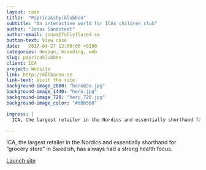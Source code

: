 ```yaml
---
layout: case
title:  "Paprica&shy;klubben"
subtitle: "An interactive world for ICAs children club"
author: "Jonas Sandstedt"
author-email: jonas@fullyflared.se
button-text: View case
date:   2017-04-27 12:00:00 +0100
categories: design, branding, web
slug: papricaklubben
client: ICA
project: Website
link: http://målbaren.se
link-text: Visit the site
background-image_2880: "hero@2x.jpg"
background-image_1440: "hero.jpg"
background-image_720: "hero_720.jpg"
background-image_color: "#80b568"

ingress: |
  ICA, the largest retailer in the Nordics and essentially shorthand for “grocery store” in Swedish, has always had a strong health focus.

---
```


ICA, the largest retailer in the Nordics and essentially shorthand for “grocery store” in Swedish, has always had a strong health focus.

[Launch site][case-link]

[case-link]: http://fullystudios.se

